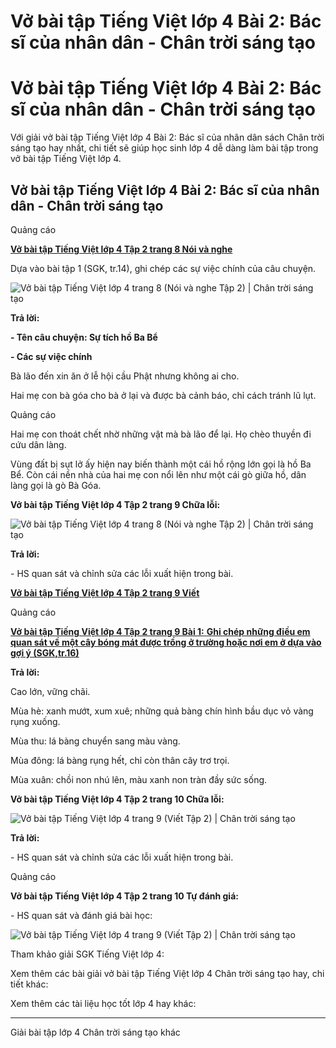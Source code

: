# Vở bài tập Tiếng Việt lớp 4 Bài 2: Bác sĩ của nhân dân - Chân trời sáng tạo

# Vở bài tập Tiếng Việt lớp 4 Bài 2: Bác sĩ của nhân dân - Chân trời sáng tạo

Với giải vở bài tập Tiếng Việt lớp 4 Bài 2: Bác sĩ của nhân dân sách Chân trời sáng tạo hay nhất, chi tiết sẽ giúp học sinh lớp 4 dễ dàng làm bài tập trong vở bài tập Tiếng Việt lớp 4.

## Vở bài tập Tiếng Việt lớp 4 Bài 2: Bác sĩ của nhân dân - Chân trời sáng tạo

Quảng cáo

[**Vở bài tập Tiếng Việt lớp 4 Tập 2 trang 8 Nói và nghe**](https://vietjack.com/vbt-tieng-viet-4-ct/noi-va-nghe-trang-8-vbt-tieng-viet-4-tap-2.jsp)

Dựa vào bài tập 1 (SGK, tr.14), ghi chép các sự việc chính của câu chuyện. 

![Vở bài tập Tiếng Việt lớp 4 trang 8 \(Nói và nghe Tập 2\) | Chân trời sáng tạo](https://vietjack.com/vbt-tieng-viet-4-ct/images/noi-va-nghe-trang-8-vbt-tieng-viet-4-tap-2.PNG)

**Trả lời:**

**\- Tên câu chuyện: Sự tích hồ Ba Bể**

**\- Các sự việc chính**

Bà lão đến xin ăn ở lễ hội cầu Phật nhưng không ai cho.

Hai mẹ con bà góa cho bà ở lại và được bà cảnh báo, chỉ cách tránh lũ lụt.

Quảng cáo

Hai mẹ con thoát chết nhờ những vật mà bà lão để lại. Họ chèo thuyền đi cứu dân làng.

Vùng đất bị sụt lở ấy hiện nay biến thành một cái hồ rộng lớn gọi là hồ Ba Bể. Còn cái nền nhà của hai mẹ con nổi lên như một cái gò giữa hồ, dân làng gọi là gò Bà Góa.

**Vở bài tập Tiếng Việt lớp 4 Tập 2 trang 9 Chữa lỗi:**

![Vở bài tập Tiếng Việt lớp 4 trang 8 \(Nói và nghe Tập 2\) | Chân trời sáng tạo](https://vietjack.com/vbt-tieng-viet-4-ct/images/anh-o-ke.PNG)

**Trả lời:**

\- HS quan sát và chỉnh sửa các lỗi xuất hiện trong bài. 

[**Vở bài tập Tiếng Việt lớp 4 Tập 2 trang 9 Viết**](https://vietjack.com/vbt-tieng-viet-4-ct/viet-trang-9-vbt-tieng-viet-4-tap-2.jsp)

Quảng cáo

[**Vở bài tập Tiếng Việt lớp 4 Tập 2 trang 9 Bài 1:** **Ghi chép những điều em quan sát về một cây bóng mát được trồng ở trường hoặc nơi em ở dựa vào gợi ý (SGK,tr.16)**](https://vietjack.com/vbt-tieng-viet-4-ct/ghi-chep-nhung-dieu-em-quan-sat-ve-mot-cay-bong-vm.jsp)

**Trả lời:**

Cao lớn, vững chãi.

Mùa hè: xanh mướt, xum xuê; những quả bàng chín hình bầu dục vỏ vàng rụng xuống.

Mùa thu: lá bàng chuyển sang màu vàng.

Mùa đông: lá bàng rụng hết, chỉ còn thân cây trơ trọi.

Mùa xuân: chồi non nhú lên, màu xanh non tràn đầy sức sống.

**Vở bài tập Tiếng Việt lớp 4 Tập 2 trang 10 Chữa lỗi:**

![Vở bài tập Tiếng Việt lớp 4 trang 9 \(Viết Tập 2\) | Chân trời sáng tạo](https://vietjack.com/vbt-tieng-viet-4-ct/images/anh-o-ke.PNG)

**Trả lời:**

\- HS quan sát và chỉnh sửa các lỗi xuất hiện trong bài. 

Quảng cáo

**Vở bài tập Tiếng Việt lớp 4 Tập 2 trang 10 Tự đánh giá:**

\- HS quan sát và đánh giá bài học:

![Vở bài tập Tiếng Việt lớp 4 trang 9 \(Viết Tập 2\) | Chân trời sáng tạo](https://vietjack.com/vbt-tieng-viet-4-ct/images/tu-danh-gia.PNG)

Tham khảo giải SGK Tiếng Việt lớp 4:

Xem thêm các bài giải vở bài tập Tiếng Việt lớp 4 Chân trời sáng tạo hay, chi tiết khác:

Xem thêm các tài liệu học tốt lớp 4 hay khác:

* * *

Giải bài tập lớp 4 Chân trời sáng tạo khác
